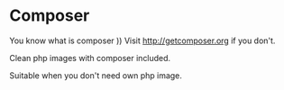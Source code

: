 # Composer

You know what is composer )) Visit http://getcomposer.org if you don't.

Clean php images with composer included. 

Suitable when you don't need own php image.